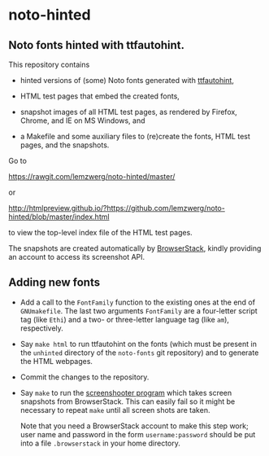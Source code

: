 # noto-hinted

## Noto fonts hinted with ttfautohint.

This repository contains

  * hinted versions of (some) Noto fonts generated with
    [ttfautohint](http://freetype.org/ttfautohint),

  * HTML test pages that embed the created fonts,

  * snapshot images of all HTML test pages, as rendered by Firefox, Chrome,
    and IE on MS Windows, and

  * a Makefile and some auxiliary files to (re)create the fonts, HTML
    test pages, and the snapshots.

Go to

  https://rawgit.com/lemzwerg/noto-hinted/master/

or

  http://htmlpreview.github.io/?https://github.com/lemzwerg/noto-hinted/blob/master/index.html

to view the top-level index file of the HTML test pages.

The snapshots are created automatically by
[BrowserStack](http://browserstack.com), kindly providing an account to
access its screenshot API.


## Adding new fonts

* Add a call to the `FontFamily` function to the existing ones at the end of
  `GNUmakefile`.  The last two arguments `FontFamily` are a four-letter
  script tag (like `Ethi`) and a two- or three-letter language tag (like
  `am`), respectively.

* Say `make html` to run ttfautohint on the fonts (which must be present in
  the `unhinted` directory of the `noto-fonts` git repository) and to generate
  the HTML webpages.

* Commit the changes to the repository.

* Say `make` to run the [screenshooter
  program](https://github.com/bennylope/screenshooter) which takes screen
  snapshots from BrowserStack.  This can easily fail so it might be
  necessary to repeat `make` until all screen shots are taken.

  Note that you need a BrowserStack account to make this step work; user
  name and password in the form `username:password` should be put into a
  file `.browserstack` in your home directory.
